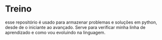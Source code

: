 # Treino

esse repositório é usado para armazenar problemas e soluções em python, desde de o iniciante ao avançado.
Serve para verificar minha linha de aprendizado e como vou evoluindo na linguagem.
